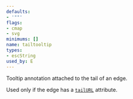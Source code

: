 ```yaml
---
defaults:
- '""'
flags:
- cmap
- svg
minimums: []
name: tailtooltip
types:
- escString
used_by: E
---
```

Tooltip annotation attached to the tail of an edge.

Used only if the edge has a [`tailURL`](#d:tailURL) attribute.
